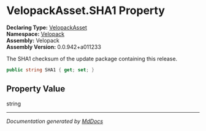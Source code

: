 ﻿<!--  
  <auto-generated>   
    The contents of this file were generated by a tool.  
    Changes to this file may be list if the file is regenerated  
  </auto-generated>   
-->

# VelopackAsset.SHA1 Property

**Declaring Type:** [VelopackAsset](../index.md)  
**Namespace:** [Velopack](../../index.md)  
**Assembly:** Velopack  
**Assembly Version:** 0.0.942+a011233

 The SHA1 checksum of the update package containing this release. 

```csharp
public string SHA1 { get; set; }
```

## Property Value

string

___

*Documentation generated by [MdDocs](https://github.com/ap0llo/mddocs)*
